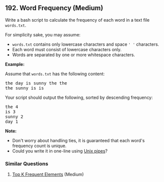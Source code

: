 ## 192. Word Frequency (Medium)

<p>Write a bash script to calculate the frequency of each word in a text file <code>words.txt</code>.</p>

<p>For simplicity sake, you may assume:</p>

<ul>
	<li><code>words.txt</code> contains only lowercase characters and space <code>&#39; &#39;</code> characters.</li>
	<li>Each word must consist of lowercase characters only.</li>
	<li>Words are separated by one or more whitespace characters.</li>
</ul>

<p><strong>Example:</strong></p>

<p>Assume that <code>words.txt</code> has the following content:</p>

<pre>
the day is sunny the the
the sunny is is
</pre>

<p>Your script should output the following, sorted by descending frequency:</p>

<pre>
the 4
is 3
sunny 2
day 1
</pre>

<p><b>Note:</b></p>

<ul>
	<li>Don&#39;t worry about handling ties, it is guaranteed that each word&#39;s frequency count is unique.</li>
	<li>Could you write it in one-line using <a href="http://tldp.org/HOWTO/Bash-Prog-Intro-HOWTO-4.html">Unix pipes</a>?</li>
</ul>


### Similar Questions
  1. [Top K Frequent Elements](https://github.com/openset/leetcode/tree/master/solution/top-k-frequent-elements) (Medium)
